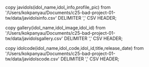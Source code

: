 copy javidols(idol_name,idol_info,profile_pic)
from '/Users/kokpanyau/Documents/c25-bad-project-01-tw/data/javidolsinfo.csv'
DELIMITER ','
CSV HEADER;

copy gallery(idol_name,idol_image,idol_id)
from '/Users/kokpanyau/Documents/c25-bad-project-01-tw/data/javidolsgallery.csv'
DELIMITER ','
CSV HEADER;

copy idolcode(idol_name,idol_code,idol_id,title,release_date)
from '/Users/kokpanyau/Documents/c25-bad-project-01-tw/data/javidolscode.csv'
DELIMITER ','
CSV HEADER;